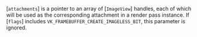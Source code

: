 [`attachments`] is a pointer to an array of [`ImageView`]
handles, each of which will be used as the corresponding attachment in a
render pass instance.
If [`flags`] includes `VK_FRAMEBUFFER_CREATE_IMAGELESS_BIT`, this
parameter is ignored.